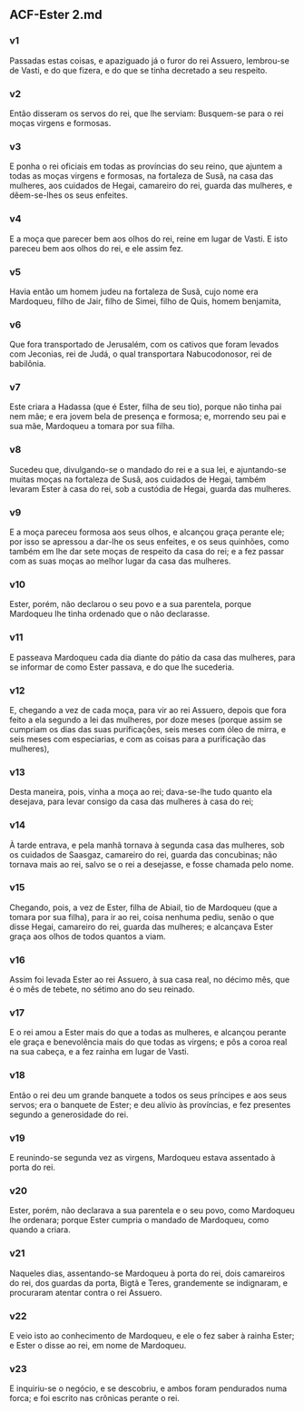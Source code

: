 ## ACF-Ester 2.md
### v1
 Passadas estas coisas, e apaziguado já o furor do rei Assuero, lembrou-se de Vasti, e do que fizera, e do que se tinha decretado a seu respeito.
### v2
 Então disseram os servos do rei, que lhe serviam: Busquem-se para o rei moças virgens e formosas.
### v3
 E ponha o rei oficiais em todas as províncias do seu reino, que ajuntem a todas as moças virgens e formosas, na fortaleza de Susã, na casa das mulheres, aos cuidados de Hegai, camareiro do rei, guarda das mulheres, e dêem-se-lhes os seus enfeites.
### v4
 E a moça que parecer bem aos olhos do rei, reine em lugar de Vasti. E isto pareceu bem aos olhos do rei, e ele assim fez.
### v5
 Havia então um homem judeu na fortaleza de Susã, cujo nome era Mardoqueu, filho de Jair, filho de Simei, filho de Quis, homem benjamita,
### v6
 Que fora transportado de Jerusalém, com os cativos que foram levados com Jeconias, rei de Judá, o qual transportara Nabucodonosor, rei de babilônia.
### v7
 Este criara a Hadassa (que é Ester, filha de seu tio), porque não tinha pai nem mãe; e era jovem bela de presença e formosa; e, morrendo seu pai e sua mãe, Mardoqueu a tomara por sua filha.
### v8
 Sucedeu que, divulgando-se o mandado do rei e a sua lei, e ajuntando-se muitas moças na fortaleza de Susã, aos cuidados de Hegai, também levaram Ester à casa do rei, sob a custódia de Hegai, guarda das mulheres.
### v9
 E a moça pareceu formosa aos seus olhos, e alcançou graça perante ele; por isso se apressou a dar-lhe os seus enfeites, e os seus quinhões, como também em lhe dar sete moças de respeito da casa do rei; e a fez passar com as suas moças ao melhor lugar da casa das mulheres.
### v10
 Ester, porém, não declarou o seu povo e a sua parentela, porque Mardoqueu lhe tinha ordenado que o não declarasse.
### v11
 E passeava Mardoqueu cada dia diante do pátio da casa das mulheres, para se informar de como Ester passava, e do que lhe sucederia.
### v12
 E, chegando a vez de cada moça, para vir ao rei Assuero, depois que fora feito a ela segundo a lei das mulheres, por doze meses (porque assim se cumpriam os dias das suas purificações, seis meses com óleo de mirra, e seis meses com especiarias, e com as coisas para a purificação das mulheres),
### v13
 Desta maneira, pois, vinha a moça ao rei; dava-se-lhe tudo quanto ela desejava, para levar consigo da casa das mulheres à casa do rei;
### v14
 À tarde entrava, e pela manhã tornava à segunda casa das mulheres, sob os cuidados de Saasgaz, camareiro do rei, guarda das concubinas; não tornava mais ao rei, salvo se o rei a desejasse, e fosse chamada pelo nome.
### v15
 Chegando, pois, a vez de Ester, filha de Abiail, tio de Mardoqueu (que a tomara por sua filha), para ir ao rei, coisa nenhuma pediu, senão o que disse Hegai, camareiro do rei, guarda das mulheres; e alcançava Ester graça aos olhos de todos quantos a viam.
### v16
 Assim foi levada Ester ao rei Assuero, à sua casa real, no décimo mês, que é o mês de tebete, no sétimo ano do seu reinado.
### v17
 E o rei amou a Ester mais do que a todas as mulheres, e alcançou perante ele graça e benevolência mais do que todas as virgens; e pôs a coroa real na sua cabeça, e a fez rainha em lugar de Vasti.
### v18
 Então o rei deu um grande banquete a todos os seus príncipes e aos seus servos; era o banquete de Ester; e deu alívio às províncias, e fez presentes segundo a generosidade do rei.
### v19
 E reunindo-se segunda vez as virgens, Mardoqueu estava assentado à porta do rei.
### v20
 Ester, porém, não declarava a sua parentela e o seu povo, como Mardoqueu lhe ordenara; porque Ester cumpria o mandado de Mardoqueu, como quando a criara.
### v21
 Naqueles dias, assentando-se Mardoqueu à porta do rei, dois camareiros do rei, dos guardas da porta, Bigtã e Teres, grandemente se indignaram, e procuraram atentar contra o rei Assuero.
### v22
 E veio isto ao conhecimento de Mardoqueu, e ele o fez saber à rainha Ester; e Ester o disse ao rei, em nome de Mardoqueu.
### v23
 E inquiriu-se o negócio, e se descobriu, e ambos foram pendurados numa forca; e foi escrito nas crônicas perante o rei.
